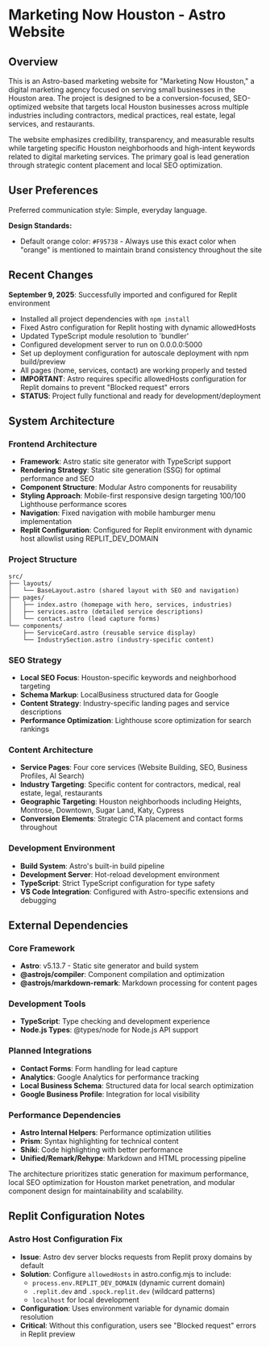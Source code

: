 # Marketing Now Houston - Astro Website

## Overview

This is an Astro-based marketing website for "Marketing Now Houston," a digital marketing agency focused on serving small businesses in the Houston area. The project is designed to be a conversion-focused, SEO-optimized website that targets local Houston businesses across multiple industries including contractors, medical practices, real estate, legal services, and restaurants.

The website emphasizes credibility, transparency, and measurable results while targeting specific Houston neighborhoods and high-intent keywords related to digital marketing services. The primary goal is lead generation through strategic content placement and local SEO optimization.

## User Preferences

Preferred communication style: Simple, everyday language.

**Design Standards:**
- Default orange color: `#F95738` - Always use this exact color when "orange" is mentioned to maintain brand consistency throughout the site

## Recent Changes

**September 9, 2025**: Successfully imported and configured for Replit environment
- Installed all project dependencies with `npm install`  
- Fixed Astro configuration for Replit hosting with dynamic allowedHosts
- Updated TypeScript module resolution to 'bundler'
- Configured development server to run on 0.0.0.0:5000
- Set up deployment configuration for autoscale deployment with npm build/preview
- All pages (home, services, contact) are working properly and tested
- **IMPORTANT**: Astro requires specific allowedHosts configuration for Replit domains to prevent "Blocked request" errors
- **STATUS**: Project fully functional and ready for development/deployment

## System Architecture

### Frontend Architecture
- **Framework**: Astro static site generator with TypeScript support
- **Rendering Strategy**: Static site generation (SSG) for optimal performance and SEO
- **Component Structure**: Modular Astro components for reusability
- **Styling Approach**: Mobile-first responsive design targeting 100/100 Lighthouse performance scores
- **Navigation**: Fixed navigation with mobile hamburger menu implementation
- **Replit Configuration**: Configured for Replit environment with dynamic host allowlist using REPLIT_DEV_DOMAIN

### Project Structure
```
src/
├── layouts/
│   └── BaseLayout.astro (shared layout with SEO and navigation)
├── pages/
│   ├── index.astro (homepage with hero, services, industries)
│   ├── services.astro (detailed service descriptions)
│   └── contact.astro (lead capture forms)
└── components/
    ├── ServiceCard.astro (reusable service display)
    └── IndustrySection.astro (industry-specific content)
```

### SEO Strategy
- **Local SEO Focus**: Houston-specific keywords and neighborhood targeting
- **Schema Markup**: LocalBusiness structured data for Google
- **Content Strategy**: Industry-specific landing pages and service descriptions
- **Performance Optimization**: Lighthouse score optimization for search rankings

### Content Architecture
- **Service Pages**: Four core services (Website Building, SEO, Business Profiles, AI Search)
- **Industry Targeting**: Specific content for contractors, medical, real estate, legal, restaurants
- **Geographic Targeting**: Houston neighborhoods including Heights, Montrose, Downtown, Sugar Land, Katy, Cypress
- **Conversion Elements**: Strategic CTA placement and contact forms throughout

### Development Environment
- **Build System**: Astro's built-in build pipeline
- **Development Server**: Hot-reload development environment
- **TypeScript**: Strict TypeScript configuration for type safety
- **VS Code Integration**: Configured with Astro-specific extensions and debugging

## External Dependencies

### Core Framework
- **Astro**: v5.13.7 - Static site generator and build system
- **@astrojs/compiler**: Component compilation and optimization
- **@astrojs/markdown-remark**: Markdown processing for content pages

### Development Tools
- **TypeScript**: Type checking and development experience
- **Node.js Types**: @types/node for Node.js API support

### Planned Integrations
- **Contact Forms**: Form handling for lead capture
- **Analytics**: Google Analytics for performance tracking
- **Local Business Schema**: Structured data for local search optimization
- **Google Business Profile**: Integration for local visibility

### Performance Dependencies
- **Astro Internal Helpers**: Performance optimization utilities
- **Prism**: Syntax highlighting for technical content
- **Shiki**: Code highlighting with better performance
- **Unified/Remark/Rehype**: Markdown and HTML processing pipeline

The architecture prioritizes static generation for maximum performance, local SEO optimization for Houston market penetration, and modular component design for maintainability and scalability.

## Replit Configuration Notes

### Astro Host Configuration Fix
- **Issue**: Astro dev server blocks requests from Replit proxy domains by default
- **Solution**: Configure `allowedHosts` in astro.config.mjs to include:
  - `process.env.REPLIT_DEV_DOMAIN` (dynamic current domain)
  - `.replit.dev` and `.spock.replit.dev` (wildcard patterns)
  - `localhost` for local development
- **Configuration**: Uses environment variable for dynamic domain resolution
- **Critical**: Without this configuration, users see "Blocked request" errors in Replit preview